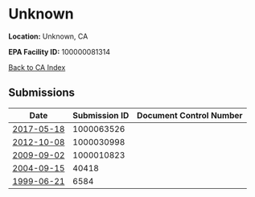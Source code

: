 # Unknown

**Location:** Unknown, CA

**EPA Facility ID:** 100000081314

[Back to CA Index](../../index.md)

## Submissions

| Date | Submission ID | Document Control Number |
|------|--------------|-------------------------|
| [2017-05-18](submissions/1000063526.md) | 1000063526 |  |
| [2012-10-08](submissions/1000030998.md) | 1000030998 |  |
| [2009-09-02](submissions/1000010823.md) | 1000010823 |  |
| [2004-09-15](submissions/40418.md) | 40418 |  |
| [1999-06-21](submissions/6584.md) | 6584 |  |
